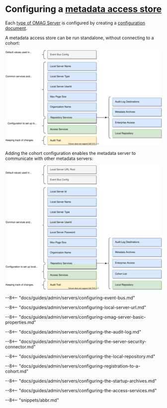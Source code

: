 <!-- SPDX-License-Identifier: CC-BY-4.0 -->
<!-- Copyright Contributors to the Egeria project 2020. -->

# Configuring a [metadata access store](/egeria-docs/concepts/metadata-access-store)

Each [type of OMAG Server](/egeria-docs/concepts/omag-server/#types-of-omag-server) is configured by creating a [configuration document](/egeria-docs/concepts/configuration-document).

A metadata access store can be run standalone, without connecting to a cohort:

![Standalone metadata access store](standalone-metadata-access-store-config.svg)

Adding the cohort configuration enables the metadata server to communicate with other metadata
servers:

![Connected metadata access store](connected-metadata-access-store-config.svg)

--8<-- "docs/guides/admin/servers/configuring-event-bus.md"

--8<-- "docs/guides/admin/servers/configuring-local-server-url.md"

--8<-- "docs/guides/admin/servers/configuring-omag-server-basic-properties.md"

--8<-- "docs/guides/admin/servers/configuring-the-audit-log.md"

--8<-- "docs/guides/admin/servers/configuring-the-server-security-connector.md"

--8<-- "docs/guides/admin/servers/configuring-the-local-repository.md"

--8<-- "docs/guides/admin/servers/configuring-registration-to-a-cohort.md"

--8<-- "docs/guides/admin/servers/configuring-the-startup-archives.md"

--8<-- "docs/guides/admin/servers/configuring-the-access-services.md"

--8<-- "snippets/abbr.md"
